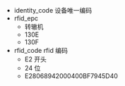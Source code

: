 - identity_code 设备唯一编码
- rfid_epc 
    - 转辙机
    - 130E
    - 130F
- rfid_code rfid 编码
    - E2 开头
    - 24 位 
    - E28068942000400BF7945D40
   
    

   







